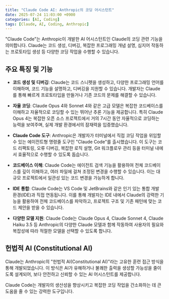 ```yaml
---
title: "Claude Code AI: Anthropic의 코딩 어시스턴트"
date: 2025-07-24 11:03:00 +0900
categories: [AI, Coding]
tags: [Claude, AI, Coding, Anthropic]
---
```


"Claude Code"는 Anthropic이 개발한 AI 어시스턴트인 Claude의 코딩 관련 기능을 의미합니다. Claude는 코드 생성, 디버깅, 복잡한 프로그래밍 개념 설명, 심지어 작동하는 프로토타입 생성 등 다양한 코딩 작업을 수행할 수 있습니다.

## 주요 특징 및 기능

*   **코드 생성 및 디버깅**: Claude는 코드 스니펫을 생성하고, 다양한 프로그래밍 언어를 이해하며, 코드 기능을 설명하고, 디버깅을 지원할 수 있습니다. 개발자는 Claude를 통해 빠르게 프로토타입을 만들거나 기존 코드의 문제를 해결할 수 있습니다.

*   **자율 코딩**: Claude Opus 4와 Sonnet 4와 같은 고급 모델은 복잡한 코드베이스를 이해하고 자율적으로 코딩할 수 있는 뛰어난 추론 기능을 제공합니다. 특히 Claude Opus 4는 복잡한 오픈 소스 프로젝트에서 거의 7시간 동안 자율적으로 코딩하는 능력을 보여주며, 실제 개발 환경에서의 잠재력을 입증했습니다.

*   **Claude Code 도구**: Anthropic은 개발자가 터미널에서 직접 코딩 작업을 위임할 수 있는 에이전트형 명령줄 도구인 "Claude Code"를 출시했습니다. 이 도구는 코드 리팩토링, 오류 디버깅, 복잡한 로직 설명, Git 워크플로우 관리 등을 터미널 내에서 효율적으로 수행할 수 있도록 돕습니다.

*   **코드베이스 이해**: Claude Code는 에이전트 검색 기능을 활용하여 전체 코드베이스를 깊이 이해하고, 여러 파일에 걸쳐 조정된 변경을 수행할 수 있습니다. 이는 대규모 프로젝트에서 일관성 있는 코드 변경을 가능하게 합니다.

*   **IDE 통합**: Claude Code는 VS Code 및 JetBrains와 같은 인기 있는 통합 개발 환경(IDE)과 직접 연동됩니다. 이를 통해 개발자는 IDE 내에서 Claude의 강력한 기능을 활용하여 전체 코드베이스를 파악하고, 프로젝트 구조 및 기존 패턴에 맞는 코드 제안을 받을 수 있습니다.

*   **다양한 모델 지원**: Claude Code는 Claude Opus 4, Claude Sonnet 4, Claude Haiku 3.5 등 Anthropic의 다양한 Claude 모델과 함께 작동하여 사용자의 필요와 복잡성에 따라 적절한 모델을 선택할 수 있도록 합니다.

## 헌법적 AI (Constitutional AI)

Claude는 Anthropic의 "헌법적 AI(Constitutional AI)"라는 고유한 훈련 접근 방식을 통해 개발되었습니다. 이 방식은 AI가 유해하거나 불쾌한 출력을 생성할 가능성을 줄이도록 설계되어, 보다 안전하고 신뢰할 수 있는 AI 어시스턴트를 제공합니다.

Claude Code는 개발자의 생산성을 향상시키고 복잡한 코딩 작업을 간소화하는 데 큰 도움을 줄 수 있는 강력한 도구입니다.

